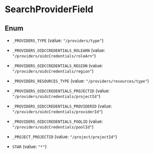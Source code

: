 

# SearchProviderField

## Enum


* `_PROVIDERS_TYPE` (value: `"/providers/type"`)

* `_PROVIDERS_OIDCCREDENTIALS_ROLEARN` (value: `"/providers/oidcCredentials/roleArn"`)

* `_PROVIDERS_OIDCCREDENTIALS_REGION` (value: `"/providers/oidcCredentials/region"`)

* `_PROVIDERS_RESOURCES_TYPE` (value: `"/providers/resources/type"`)

* `_PROVIDERS_OIDCCREDENTIALS_PROJECTID` (value: `"/providers/oidcCredentials/projectId"`)

* `_PROVIDERS_OIDCCREDENTIALS_PROVIDERID` (value: `"/providers/oidcCredentials/providerId"`)

* `_PROVIDERS_OIDCCREDENTIALS_POOLID` (value: `"/providers/oidcCredentials/poolId"`)

* `_PROJECT_PROJECTID` (value: `"/project/projectId"`)

* `STAR` (value: `"*"`)



